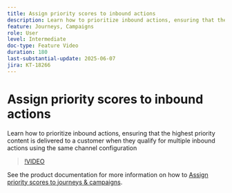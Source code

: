```yaml
---
title: Assign priority scores to inbound actions
description: Learn how to prioritize inbound actions, ensuring that the highest priority content is delivered to a customer when they qualify for multiple inbound actions using the same channel configuration
feature: Journeys, Campaigns
role: User
level: Intermediate
doc-type: Feature Video
duration: 180
last-substantial-update: 2025-06-07
jira: KT-18266
---
```


# Assign priority scores to inbound actions

Learn how to prioritize inbound actions, ensuring that the highest priority content is delivered to a customer when they qualify for multiple inbound actions using the same channel configuration

>[!VIDEO](https://video.tv.adobe.com/v/3435529/?learn=on&enablevpops)

See the product documentation for more information on how to [Assign priority scores to journeys & campaigns](https://experienceleague.adobe.com/en/docs/journey-optimizer/using/conflict-prioritization/priority-scores).